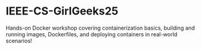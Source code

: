 # IEEE-CS-GirlGeeks25
Hands-on Docker workshop covering containerization basics, building and running images, Dockerfiles, and deploying containers in real-world scenarios!
